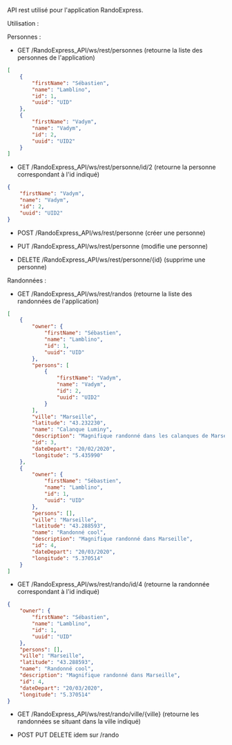 
API rest utilisé pour l'application RandoExpress.

Utilisation :

Personnes :

- GET /RandoExpress_API/ws/rest/personnes (retourne la liste des personnes de l'application)

```JSON
[
    {
        "firstName": "Sébastien",
        "name": "Lamblino",
        "id": 1,
        "uuid": "UID"
    },
    {
        "firstName": "Vadym",
        "name": "Vadym",
        "id": 2,
        "uuid": "UID2"
    }
]
```

- GET /RandoExpress_API/ws/rest/personne/id/2 (retourne la personne correspondant à l'id indiqué)

```JSON
{
    "firstName": "Vadym",
    "name": "Vadym",
    "id": 2,
    "uuid": "UID2"
}
```

- POST /RandoExpress_API/ws/rest/personne (créer une personne)

- PUT /RandoExpress_API/ws/rest/personne (modifie une personne)

- DELETE /RandoExpress_API/ws/rest/personne/{id} (supprime une personne)

Randonnées :

- GET /RandoExpress_API/ws/rest/randos (retourne la liste des randonnées de l'application)

```JSON
[
    {
        "owner": {
            "firstName": "Sébastien",
            "name": "Lamblino",
            "id": 1,
            "uuid": "UID"
        },
        "persons": [
            {
                "firstName": "Vadym",
                "name": "Vadym",
                "id": 2,
                "uuid": "UID2"
            }
        ],
        "ville": "Marseille",
        "latitude": "43.232230",
        "name": "Calanque Luminy",
        "description": "Magnifique randonné dans les calanques de Marseille",
        "id": 3,
        "dateDepart": "20/02/2020",
        "longitude": "5.435990"
    },
    {
        "owner": {
            "firstName": "Sébastien",
            "name": "Lamblino",
            "id": 1,
            "uuid": "UID"
        },
        "persons": [],
        "ville": "Marseille",
        "latitude": "43.288593",
        "name": "Randonné cool",
        "description": "Magnifique randonné dans Marseille",
        "id": 4,
        "dateDepart": "20/03/2020",
        "longitude": "5.370514"
    }
]
```

- GET /RandoExpress_API/ws/rest/rando/id/4 (retourne la randonnée correspondant à l'id indiqué)

```JSON
{
    "owner": {
        "firstName": "Sébastien",
        "name": "Lamblino",
        "id": 1,
        "uuid": "UID"
    },
    "persons": [],
    "ville": "Marseille",
    "latitude": "43.288593",
    "name": "Randonné cool",
    "description": "Magnifique randonné dans Marseille",
    "id": 4,
    "dateDepart": "20/03/2020",
    "longitude": "5.370514"
}
```

- GET /RandoExpress_API/ws/rest/rando/ville/{ville} (retourne les randonnées se situant dans la ville indiqué)

- POST PUT DELETE idem sur /rando


